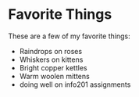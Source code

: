 # Favorite Things

These are a few of my favorite things:

- Raindrops on roses
- Whiskers on kittens
- Bright copper kettles
- Warm woolen mittens
- doing well on info201 assignments
